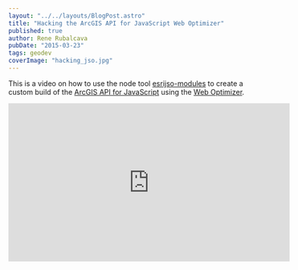 ```yaml
---
layout: "../../layouts/BlogPost.astro"
title: "Hacking the ArcGIS API for JavaScript Web Optimizer"
published: true
author: Rene Rubalcava
pubDate: "2015-03-23"
tags: geodev
coverImage: "hacking_jso.jpg"
---
```


This is a video on how to use the node tool [esrijso-modules](https://github.com/odoe/esrijso-modules) to create a custom build of the [ArcGIS API for JavaScript](https://developers.arcgis.com/javascript/) using the [Web Optimizer](https://jso.arcgis.com/).

<iframe width="560" height="315" src="https://www.youtube.com/embed/tk0cAaNt8rg" frameborder="0" allowfullscreen></iframe>
